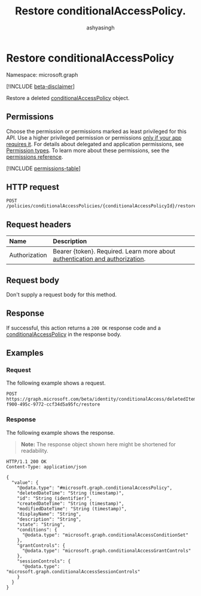﻿---
title: "Restore conditionalAccessPolicy."
description: "Restore a deleted conditionalAccessPolicy."
author: "ashyasingh"
ms.date: 08/11/2025
ms.localizationpriority: medium
ms.subservice: "entra-sign-in"
doc_type: apiPageType
---

# Restore conditionalAccessPolicy

Namespace: microsoft.graph

[!INCLUDE [beta-disclaimer](../../includes/beta-disclaimer.md)]

Restore a deleted [conditionalAccessPolicy](../resources/conditionalaccesspolicy.md) object.

## Permissions

Choose the permission or permissions marked as least privileged for this API. Use a higher privileged permission or permissions [only if your app requires it](/graph/permissions-overview#best-practices-for-using-microsoft-graph-permissions). For details about delegated and application permissions, see [Permission types](/graph/permissions-overview#permission-types). To learn more about these permissions, see the [permissions reference](/graph/permissions-reference).

<!-- {
  "blockType": "permissions",
  "name": "conditionalaccesspolicy-restore-permissions"
}
-->
[!INCLUDE [permissions-table](../includes/permissions/conditionalaccesspolicy-restore-permissions.md)]

## HTTP request

<!-- {
  "blockType": "ignored"
}
-->
``` http
POST /policies/conditionalAccessPolicies/{conditionalAccessPolicyId}/restore
```

## Request headers

|Name|Description|
|:---|:---|
|Authorization|Bearer {token}. Required. Learn more about [authentication and authorization](/graph/auth/auth-concepts).|

## Request body

Don't supply a request body for this method.

## Response

If successful, this action returns a `200 OK` response code and a [conditionalAccessPolicy](../resources/conditionalaccesspolicy.md) in the response body.

## Examples

### Request

The following example shows a request.
<!-- {
  "blockType": "request",
  "name": "conditionalaccesspolicythis.restore"
}
-->
``` http
POST https://graph.microsoft.com/beta/identity/conditionalAccess/deletedItems/policies/4fa582af-f900-495c-9772-ccf34d5a95fc/restore
```


### Response

The following example shows the response.
>**Note:** The response object shown here might be shortened for readability.
<!-- {
  "blockType": "response",
  "truncated": true,
  "@odata.type": "microsoft.graph.conditionalAccessPolicy"
}
-->
``` http
HTTP/1.1 200 OK
Content-Type: application/json

{
  "value": {
    "@odata.type": "#microsoft.graph.conditionalAccessPolicy",
    "deletedDateTime": "String (timestamp)",
    "id": "String (identifier)",
    "createdDateTime": "String (timestamp)",
    "modifiedDateTime": "String (timestamp)",
    "displayName": "String",
    "description": "String",
    "state": "String",
    "conditions": {
      "@odata.type": "microsoft.graph.conditionalAccessConditionSet"
    },
    "grantControls": {
      "@odata.type": "microsoft.graph.conditionalAccessGrantControls"
    },
    "sessionControls": {
      "@odata.type": "microsoft.graph.conditionalAccessSessionControls"
    }
  }
}
```

